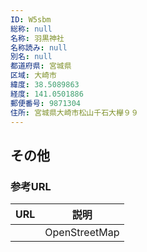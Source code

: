 ```yaml
---
ID: W5sbm
総称: null
名称: 羽黒神社
名称読み: null
別名: null
都道府県: 宮城県
区域: 大崎市
緯度: 38.5089863
経度: 141.0501886
郵便番号: 9871304
住所: 宮城県大崎市松山千石大欅９９
---
```


## その他

### 参考URL

| URL | 説明          |
| --- | ------------- |
|     | OpenStreetMap |
